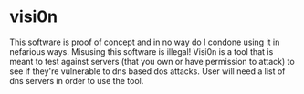 # visi0n
This software is proof of concept and in no way do I condone using it in nefarious ways. 
Misusing this software is illegal!
Visi0n is a tool that is meant to test against servers (that you own or have permission to attack) to see if they're vulnerable
to dns based dos attacks. User will need a list of dns servers in order to use the tool.
